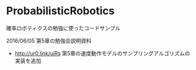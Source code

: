 # ProbabilisticRobotics
確率ロボティクスの勉強に使ったコードサンプル

2016/06/05
 第5章の勉強会説明資料  
  - http://ur0.link/uiRs 
 第5章の速度動作モデルのサンプリングアルゴリズムの実装を追加  
